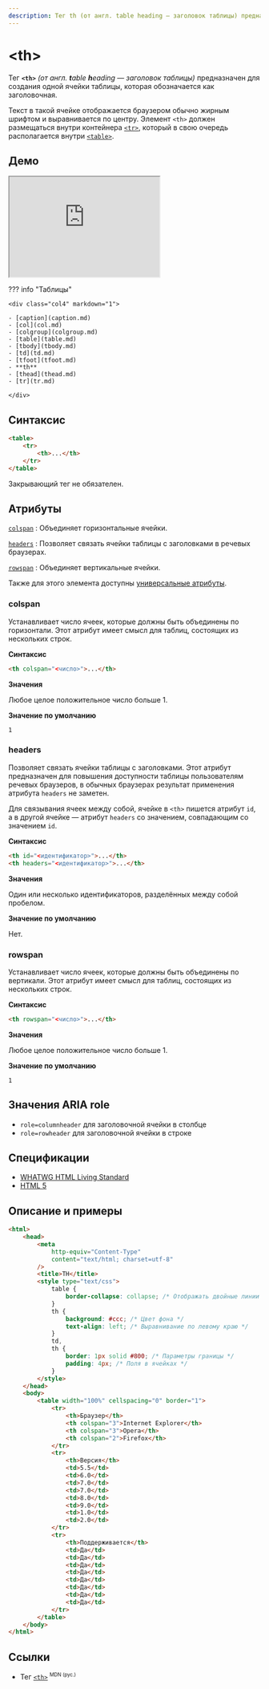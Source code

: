 ```yaml
---
description: Тег th (от англ. table heading — заголовок таблицы) предназначен для создания одной ячейки таблицы, которая обозначается как заголовочная
---
```


# &lt;th&gt;

Тег **`<th>`** _(от англ. **t**able **h**eading — заголовок таблицы)_ предназначен для создания одной ячейки таблицы, которая обозначается как заголовочная.

Текст в такой ячейке отображается браузером обычно жирным шрифтом и выравнивается по центру. Элемент `<th>` должен размещаться внутри контейнера [`<tr>`](tr.md), который в свою очередь располагается внутри [`<table>`](table.md).

## Демо

<iframe class="interactive is-tabbed-taller-height" height="200" src="https://interactive-examples.mdn.mozilla.net/pages/tabbed/th.html" title="MDN Web Docs Interactive Example" loading="lazy" data-readystate="complete"></iframe>

??? info "Таблицы"

    <div class="col4" markdown="1">

    - [caption](caption.md)
    - [col](col.md)
    - [colgroup](colgroup.md)
    - [table](table.md)
    - [tbody](tbody.md)
    - [td](td.md)
    - [tfoot](tfoot.md)
    - **th**
    - [thead](thead.md)
    - [tr](tr.md)

    </div>

## Синтаксис

```html
<table>
    <tr>
        <th>...</th>
    </tr>
</table>
```

Закрывающий тег не обязателен.

## Атрибуты

[`colspan`](#colspan)
: Объединяет горизонтальные ячейки.

[`headers`](#headers)
: Позволяет связать ячейки таблицы с заголовками в речевых браузерах.

[`rowspan`](#rowspan)
: Объединяет вертикальные ячейки.

Также для этого элемента доступны [универсальные атрибуты](uni-attr.md).

### colspan

Устанавливает число ячеек, которые должны быть объединены по горизонтали. Этот атрибут имеет смысл для таблиц, состоящих из нескольких строк.

**Синтаксис**

```html
<th colspan="<число>">...</th>
```

**Значения**

Любое целое положительное число больше 1.

**Значение по умолчанию**

`1`

### headers

Позволяет связать ячейки таблицы с заголовками. Этот атрибут предназначен для повышения доступности таблицы пользователям речевых браузеров, в обычных браузерах результат применения атрибута `headers` не заметен.

Для связывания ячеек между собой, ячейке в `<th>` пишется атрибут `id`, а в другой ячейке — атрибут `headers` со значением, совпадающим со значением `id`.

**Синтаксис**

```html
<th id="<идентификатор>">...</th>
<th headers="<идентификатор>">...</th>
```

**Значения**

Один или несколько идентификаторов, разделённых между собой пробелом.

**Значение по умолчанию**

Нет.

### rowspan

Устанавливает число ячеек, которые должны быть объединены по вертикали. Этот атрибут имеет смысл для таблиц, состоящих из нескольких строк.

**Синтаксис**

```html
<th rowspan="<число>">...</th>
```

**Значения**

Любое целое положительное число больше 1.

**Значение по умолчанию**

`1`

## Значения ARIA role

-   `role=columnheader` для заголовочной ячейки в столбце
-   `role=rowheader` для заголовочной ячейки в строке

## Спецификации

-   [WHATWG HTML Living Standard](https://html.spec.whatwg.org/multipage/tables.html#the-th-element)
-   [HTML 5](http://www.w3.org/TR/html5/tabular-data.html#the-th-element)

## Описание и примеры

```html
<html>
    <head>
        <meta
            http-equiv="Content-Type"
            content="text/html; charset=utf-8"
        />
        <title>TH</title>
        <style type="text/css">
            table {
                border-collapse: collapse; /* Отображать двойные линии как одинарные */
            }
            th {
                background: #ccc; /* Цвет фона */
                text-align: left; /* Выравнивание по левому краю */
            }
            td,
            th {
                border: 1px solid #800; /* Параметры границы */
                padding: 4px; /* Поля в ячейках */
            }
        </style>
    </head>
    <body>
        <table width="100%" cellspacing="0" border="1">
            <tr>
                <th>Браузер</th>
                <th colspan="3">Internet Explorer</th>
                <th colspan="3">Opera</th>
                <th colspan="2">Firefox</th>
            </tr>
            <tr>
                <th>Версия</th>
                <td>5.5</td>
                <td>6.0</td>
                <td>7.0</td>
                <td>7.0</td>
                <td>8.0</td>
                <td>9.0</td>
                <td>1.0</td>
                <td>2.0</td>
            </tr>
            <tr>
                <th>Поддерживается</th>
                <td>Да</td>
                <td>Да</td>
                <td>Да</td>
                <td>Да</td>
                <td>Да</td>
                <td>Да</td>
                <td>Да</td>
                <td>Да</td>
            </tr>
        </table>
    </body>
</html>
```

## Ссылки

-   Тег [`<th>`](https://developer.mozilla.org/ru/docs/Web/HTML/Element/th) <sup><small>MDN (рус.)</small></sup>
